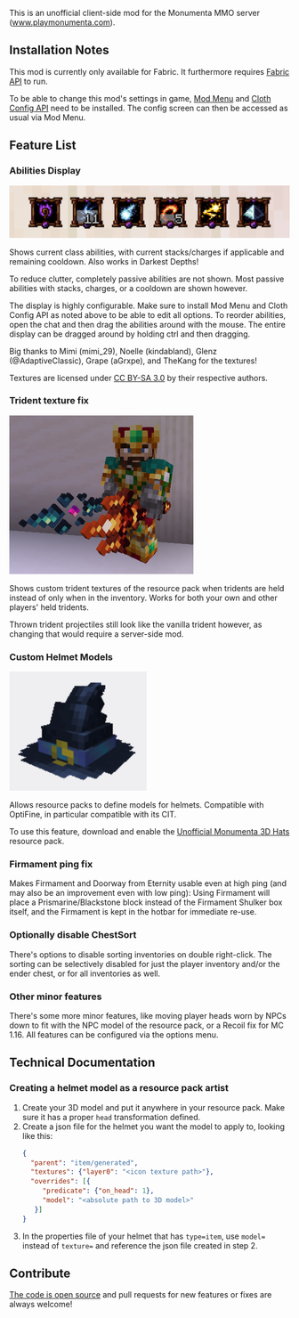 This is an unofficial client-side mod for the Monumenta MMO server (www.playmonumenta.com).

## Installation Notes

This mod is currently only available for Fabric. It furthermore
requires [Fabric API](https://www.curseforge.com/minecraft/mc-mods/fabric-api) to run.

To be able to change this mod's settings in game, [Mod Menu](https://www.curseforge.com/minecraft/mc-mods/modmenu)
and [Cloth Config API](https://www.curseforge.com/minecraft/mc-mods/cloth-config) need to be installed. The config
screen can then be accessed as usual via Mod Menu.

## Feature List

### Abilities Display

![Abilties Display](img/abilities-display.png)

Shows current class abilities, with current stacks/charges if applicable and remaining cooldown. Also works in Darkest
Depths!

To reduce clutter, completely passive abilities are not shown. Most passive abilities with stacks, charges, or a
cooldown are shown however.

The display is highly configurable. Make sure to install Mod Menu and Cloth Config API as noted above to be able to edit
all options. To reorder abilities, open the chat and then drag the abilities around with the mouse. The entire display
can be dragged around by holding ctrl and then dragging.

Big thanks to Mimi (mimi_29), Noelle (kindabland), Glenz (@AdaptiveClassic), Grape (aGrxpe), and TheKang for the
textures!

Textures are licensed under [CC BY-SA 3.0](https://creativecommons.org/licenses/by-sa/3.0) by their respective authors.

### Trident texture fix

![Tridents](img/tridents.png)

Shows custom trident textures of the resource pack when tridents are held instead of only when in the inventory. Works
for both your own and other players' held tridents.

Thrown trident projectiles still look like the vanilla trident however, as changing that would require a server-side
mod.

### Custom Helmet Models

![Spinning Helmet](img/hats.png)

Allows resource packs to define models for helmets. Compatible with OptiFine, in particular compatible with its CIT.

To use this feature, download and enable
the [Unofficial Monumenta 3D Hats](https://www.curseforge.com/minecraft/texture-packs/unofficial-monumenta-3d-hats)
resource pack.

### Firmament ping fix

Makes Firmament and Doorway from Eternity usable even at high ping (and may also be an improvement even with low ping):
Using Firmament will place a Prismarine/Blackstone block instead of the Firmament Shulker box itself, and the Firmament
is kept in the hotbar for immediate re-use.

### Optionally disable ChestSort

There's options to disable sorting inventories on double right-click. The sorting can be selectively disabled for just
the player inventory and/or the ender chest, or for all inventories as well.

### Other minor features

There's some more minor features, like moving player heads worn by NPCs down to fit with the NPC model of the resource
pack, or a Recoil fix for MC 1.16. All features can be configured via the options menu.

## Technical Documentation

### Creating a helmet model as a resource pack artist

1. Create your 3D model and put it anywhere in your resource pack. Make sure it has a proper `head` transformation
   defined.
2. Create a json file for the helmet you want the model to apply to, looking like this:
   ```json
   {
     "parent": "item/generated",
     "textures": {"layer0": "<icon texture path>"},
     "overrides": [{
        "predicate": {"on_head": 1},
        "model": "<absolute path to 3D model>"
      }]
   }
   ```
3. In the properties file of your helmet that has `type=item`, use `model=` instead of `texture=` and reference the json
   file created in step 2.

## Contribute

[The code is open source](https://github.com/Njol/UnofficialMonumentaMod) and pull requests for new features or fixes
are always welcome!

